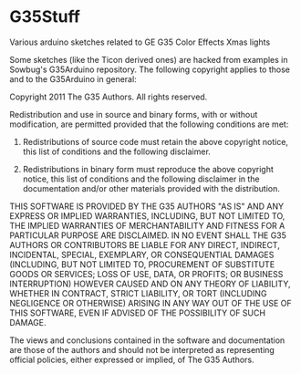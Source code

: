 G35Stuff
========

Various arduino sketches related to GE G35 Color Effects Xmas lights

Some sketches (like the Ticon derived ones) are hacked from examples in
Sowbug's G35Arduino repository. The following copyright applies to
those and to the G35Arduino in general:

Copyright 2011 The G35 Authors. All rights reserved.

Redistribution and use in source and binary forms, with or without
modification, are permitted provided that the following conditions are met:

   1. Redistributions of source code must retain the above copyright notice,
      this list of conditions and the following disclaimer.

   2. Redistributions in binary form must reproduce the above copyright
      notice, this list of conditions and the following disclaimer in the
      documentation and/or other materials provided with the distribution.

THIS SOFTWARE IS PROVIDED BY THE G35 AUTHORS "AS IS" AND ANY EXPRESS OR
IMPLIED WARRANTIES, INCLUDING, BUT NOT LIMITED TO, THE IMPLIED WARRANTIES OF
MERCHANTABILITY AND FITNESS FOR A PARTICULAR PURPOSE ARE DISCLAIMED. IN NO
EVENT SHALL THE G35 AUTHORS OR CONTRIBUTORS BE LIABLE FOR ANY DIRECT,
INDIRECT, INCIDENTAL, SPECIAL, EXEMPLARY, OR CONSEQUENTIAL DAMAGES (INCLUDING,
BUT NOT LIMITED TO, PROCUREMENT OF SUBSTITUTE GOODS OR SERVICES; LOSS OF USE,
DATA, OR PROFITS; OR BUSINESS INTERRUPTION) HOWEVER CAUSED AND ON ANY THEORY
OF LIABILITY, WHETHER IN CONTRACT, STRICT LIABILITY, OR TORT (INCLUDING
NEGLIGENCE OR OTHERWISE) ARISING IN ANY WAY OUT OF THE USE OF THIS SOFTWARE,
EVEN IF ADVISED OF THE POSSIBILITY OF SUCH DAMAGE.

The views and conclusions contained in the software and documentation are
those of the authors and should not be interpreted as representing official
policies, either expressed or implied, of The G35 Authors.
